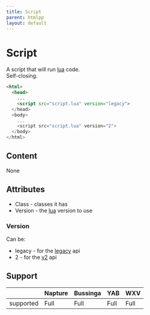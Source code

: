 ```yaml
---
title: Script
parent: htmlpp
layout: default
---
```

# Script
A script that will run [lua](../lua/index.md) code.\
Self-closing.

```html
<html>
  <head>
    ...
    <script src="script.lua" version="legacy">
  </head>
  <body>
    ...
    <script src="script.lua" version="2">
  </body>
</html>
```

## Content
None

## Attributes
- Class - classes it has
- Version - the [lua](../lua/index.md) version to use

### Version
Can be:
- legacy - for the [legacy](../lua/legacy/index.md) api
- 2 - for the [v2](../lua/v2/index.md) api

## Support

|           | Napture | Bussinga | YAB  | WXV  |
| --------- | ------- | -------- | ---- | ---- |
| supported | Full    | Full     | Full | Full |
